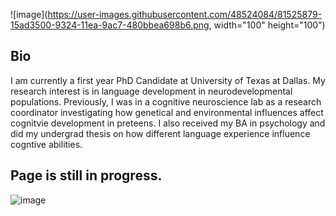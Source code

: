 
![image](https://user-images.githubusercontent.com/48524084/81525879-15ad3500-9324-11ea-9ac7-480bbea698b6.png, width="100" height="100")

## Bio 
I am currently a first year PhD Candidate at University of Texas at Dallas. My research interest is in language development in neurodevelopmental populations. Previously, I was in a cognitive neuroscience lab as a research coordinator investigating how genetical and environmental influences affect cognitvie development in preteens. I also received my BA in psychology and did my undergrad thesis on  how different language experience influence cogntive abilities. 

## Page is still in progress.
![image](https://user-images.githubusercontent.com/48524084/81525549-16919700-9323-11ea-8097-a57b1e0d5bd7.jpg)

